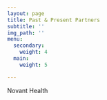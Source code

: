 ```yaml
---
layout: page
title: Past & Present Partners
subtitle: ''
img_path: ''
menu:
  secondary:
    weight: 4
  main:
    weight: 5

---
```

Novant Health